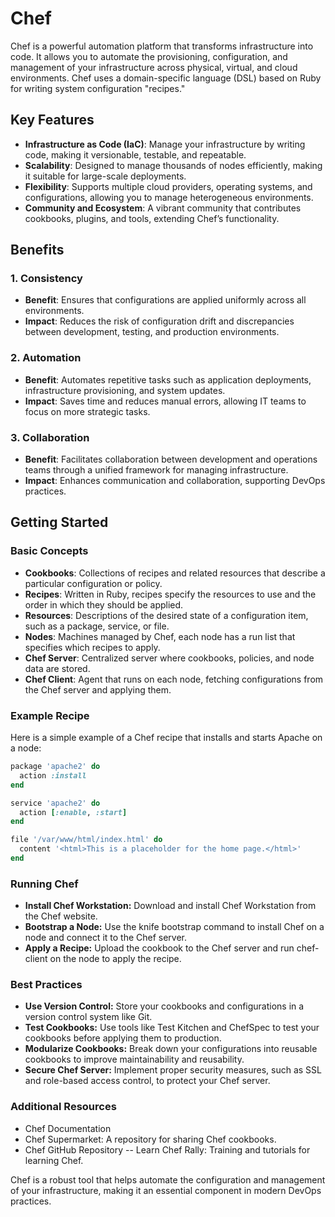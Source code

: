 # Chef

Chef is a powerful automation platform that transforms infrastructure into code. It allows you to automate the provisioning, configuration, and management of your infrastructure across physical, virtual, and cloud environments. Chef uses a domain-specific language (DSL) based on Ruby for writing system configuration "recipes."

## Key Features

- **Infrastructure as Code (IaC)**: Manage your infrastructure by writing code, making it versionable, testable, and repeatable.
- **Scalability**: Designed to manage thousands of nodes efficiently, making it suitable for large-scale deployments.
- **Flexibility**: Supports multiple cloud providers, operating systems, and configurations, allowing you to manage heterogeneous environments.
- **Community and Ecosystem**: A vibrant community that contributes cookbooks, plugins, and tools, extending Chef’s functionality.

## Benefits

### 1. Consistency
- **Benefit**: Ensures that configurations are applied uniformly across all environments.
- **Impact**: Reduces the risk of configuration drift and discrepancies between development, testing, and production environments.

### 2. Automation
- **Benefit**: Automates repetitive tasks such as application deployments, infrastructure provisioning, and system updates.
- **Impact**: Saves time and reduces manual errors, allowing IT teams to focus on more strategic tasks.

### 3. Collaboration
- **Benefit**: Facilitates collaboration between development and operations teams through a unified framework for managing infrastructure.
- **Impact**: Enhances communication and collaboration, supporting DevOps practices.

## Getting Started

### Basic Concepts

- **Cookbooks**: Collections of recipes and related resources that describe a particular configuration or policy.
- **Recipes**: Written in Ruby, recipes specify the resources to use and the order in which they should be applied.
- **Resources**: Descriptions of the desired state of a configuration item, such as a package, service, or file.
- **Nodes**: Machines managed by Chef, each node has a run list that specifies which recipes to apply.
- **Chef Server**: Centralized server where cookbooks, policies, and node data are stored.
- **Chef Client**: Agent that runs on each node, fetching configurations from the Chef server and applying them.

### Example Recipe

Here is a simple example of a Chef recipe that installs and starts Apache on a node:

```ruby
package 'apache2' do
  action :install
end

service 'apache2' do
  action [:enable, :start]
end

file '/var/www/html/index.html' do
  content '<html>This is a placeholder for the home page.</html>'
end
```

### Running Chef
- **Install Chef Workstation:** Download and install Chef Workstation from the Chef website.
- **Bootstrap a Node:** Use the knife bootstrap command to install Chef on a node and connect it to the Chef server.
- **Apply a Recipe:** Upload the cookbook to the Chef server and run chef-client on the node to apply the recipe.

### Best Practices
- **Use Version Control:** Store your cookbooks and configurations in a version control system like Git.
- **Test Cookbooks:** Use tools like Test Kitchen and ChefSpec to test your cookbooks before applying them to production.
- **Modularize Cookbooks:** Break down your configurations into reusable cookbooks to improve maintainability and reusability.
- **Secure Chef Server:** Implement proper security measures, such as SSL and role-based access control, to protect your Chef server.

### Additional Resources
- Chef Documentation
- Chef Supermarket: A repository for sharing Chef cookbooks.
- Chef GitHub Repository
-- Learn Chef Rally: Training and tutorials for learning Chef.

Chef is a robust tool that helps automate the configuration and management of your infrastructure, making it an essential component in modern DevOps practices.
